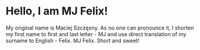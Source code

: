 # Hello, I am MJ Felix!

My original name is Maciej Szczęsny. As no one can pronounce it, I shorten my first name to first and last letter - MJ and use direct translation of my surname to English - Felix. MJ Felix. Short and sweet!
